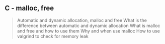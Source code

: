 ## C - malloc, free

> Automatic and dynamic allocation, malloc and free
> What is the difference between automatic and dynamic allocation
> What is malloc and free and how to use them
> Why and when use malloc
> How to use valgrind to check for memory leak
